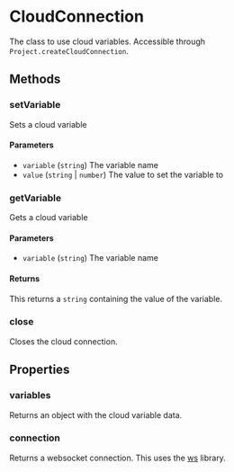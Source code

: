 # CloudConnection

The class to use cloud variables. Accessible through `Project.createCloudConnection`.

## Methods

### setVariable

Sets a cloud variable

#### Parameters

- `variable` (`string`) The variable name
- `value` (`string` | `number`) The value to set the variable to

### getVariable

Gets a cloud variable

#### Parameters

- `variable` (`string`) The variable name

#### Returns

This returns a `string` containing the value of the variable.

### close

Closes the cloud connection.

## Properties

### variables

Returns an object with the cloud variable data.

### connection

Returns a websocket connection. This uses the [ws](https://github.com/websockets/ws) library.
